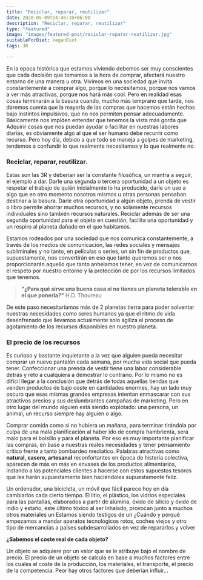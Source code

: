 ```yaml
---
title: "Reciclar, reparar, reutilizar"
date: 2020-05-09T14:46:10+06:00
description: "Reciclar, reparar, reutilizar"
type: "featured"
image: "images/featured-post/reciclar-reparar-reutilizar.jpg"
suitableForDiet: VeganDiet
tags: 3R

---
```

En la epoca histórica que estamos viviendo debemos ser muy conscientes que cada decisión que tomamos a la hora de comprar, afectará nuestro entorno de una manera u otra. Vivimos en una sociedad que invita constantemente a comprar algo, porque lo necesitamos, porque nos vamos a ver más atractivas, porque nos hará más cool. Pero en realidad esas cosas terminarán a la basura cuando, mucho más temprano que tarde, nos daremos cuenta que la mayoría de las compras que hacemos están hechas bajo instintos impulsivos, que no nos permiten pensar adecuadamente. Básicamente nos impiden entender que tenemos la vista más gorda que  
Adquirir cosas que nos puedan ayudar o facilitar en nuestras labores diarias, es obviamente algo al que el ser humano debe recurrir como recurso. Pero hoy día, debido a que todo se maneja a golpes de marketing, tendemos a confundir lo que realmente necesitamos y lo que realmente no.

### Reciclar, reparar, reutilizar. 

Estas son las 3R y deberían ser la constante filosófica, un mantra a seguir, el ejemplo a dar. Darle una segunda o tercera oportunidad a un objeto es respetar el trabajo de quién inicialmente lo ha producido, darle un uso a algo que en otro momento nosotros mismos u otras personas pensaban destinar a la basura. Darle otra oportunidad a algún objeto, prenda de vestir o libro permite ahorrar muchos recursos, y no solamente recursos individuales sino también recursos naturales. Reciclar además de ser una segunda oportunidad para el objeto en cuestión, facilita una oportunidad y un respiro al planeta dañado en el que habitamos.
 
Estamos rodeados por una sociedad que nos comunica constantemente, a través de los medios de comunicación, las redes sociales y mensajes subliminales y no tanto, en películas o series, un sin fin de productos que, supuestamente, nos convertirán en eso que tanto queremos ser o nos proporcionarán aquello que tanto anhelamos tener, en vez de comunicarnos el respeto por nuestro entorno y la protección de por los recursos limitados que tenemos.

> **"¿Para qué sirve una buena casa si no tienes un planeta tolerable en el que ponerla?"** H.D. Thoureau

De este paso necesitaríamos más de 2 planetas tierra para poder solventar nuestras necesidades como seres humanos ya que el ritmo de vida desenfrenado que llevamos actualmente solo agiliza el proceso de agotamiento de los recursos disponibles en nuestro planeta.

### El precio de los recursos

Es curioso y bastante inquietante a la vez que alguien pueda necesitar comprar un nuevo pantalón cada semana, por mucha vida social que pueda tener. Confeccionar una prenda de vestir tiene una labor considerable detrás y reto a cualquiera a demostrar lo contrario. Por lo mismo no es difícil llegar a la conclusión que detrás de todas aquellas tiendas que venden productos de bajo coste en cantidades enormes, hay un lado muy oscuro que esas mismas grandes empresas intentan enmascarar con sus atractivos precios y sus deslumbrantes campañas de marketing. Pero en otro lugar del mundo alguien está siendo explotado: una persona, un animal, un recurso siempre hay alguien o algo.

Comprar comida como si no hubiera un mañana, para terminar tirándola por culpa de una mala planificación al haber ido de compra hambrienta, será malo para el bolsillo y para el planeta. Por eso es muy importante planificar las compras, en base a nuestras reales necesidades y tener pensamiento crítico frente a tanto bombardeo mediatico. Palabras atractivas como **natural, casero, artesanal** reconfortantes en época de histeria colectiva, aparecen de más en más en envases de los productos alimentarios, instando a las potenciales clientes a hacerse con estos supuestos tesoros que les harán supuestamente bien haciéndoles supuestamente feliz. 

Un ordenador, una bicicleta, un móvil que fácil parece hoy en día cambiarlos cada cierto tiempo. El litio, el plástico, los vidrios especiales para las pantallas, elaborados a partir de alúmina, óxido de silicio y óxido de indio y estaño, este último tóxico al ser inhalado, provocan junto a muchos otros materiales un Estamos siendo testigos de un ¿Cuándo y porqué empezamos a mandar aparatos tecnológicos rotos, coches viejos y otro tipo de mercancías a países subdesarrollados en vez de repararlos y volver

**¿Sabemos el coste real de cada objeto?**

Un objeto se adquiere por un valor que se le atribuye bajo el nombre de precio. El precio de un objeto se calcula en base a muchos factores entre los cuales el coste de la producción, los materiales, el transporte, el precio de la competencia. Peor hay otros factores que deberían influir...

